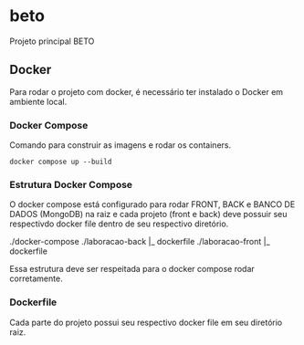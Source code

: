 # beto
Projeto principal BETO

## Docker

Para rodar o projeto com docker, é necessário ter instalado o Docker em ambiente local.

### Docker Compose

Comando para construir as imagens e rodar os containers.

```
docker compose up --build
```

### Estrutura Docker Compose

O docker compose está configurado para rodar FRONT, BACK e BANCO DE DADOS (MongoDB) na raiz e cada projeto (front e back) deve possuir seu respectivdo docker file dentro de seu respectivo diretório.

./docker-compose
./laboracao-back
    |_ dockerfile
./laboracao-front
    |_ dockerfile

Essa estrutura deve ser respeitada para o docker compose rodar corretamente.

### Dockerfile

Cada parte do projeto possui seu respectivo docker file em seu diretório raiz.
